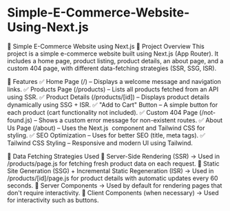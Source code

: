 # Simple-E-Commerce-Website-Using-Next.js

🛒 Simple E-Commerce Website using Next.js
📌 Project Overview
This project is a simple e-commerce website built using Next.js (App Router). It includes a home page, product listing, product details, an about page, and a custom 404 page, with different data-fetching strategies (SSR, SSG, ISR).



🎯 Features
✅ Home Page (/) – Displays a welcome message and navigation links.
✅ Products Page (/products) – Lists all products fetched from an API using SSR.
✅ Product Details (/products/[id]) – Displays product details dynamically using SSG + ISR.
✅ "Add to Cart" Button – A simple button for each product (cart functionality not included).
✅ Custom 404 Page (/not-found.js) – Shows a custom error message for non-existent routes.
✅ About Us Page (/about) – Uses the Next.js <Image /> component and Tailwind CSS for styling.
✅ SEO Optimization – Uses <Head> for better SEO (title, meta tags).
✅ Tailwind CSS Styling – Responsive and modern UI using Tailwind.

🚀 Data Fetching Strategies Used
🔹 Server-Side Rendering (SSR) → Used in /products/page.js for fetching fresh product data on each request.
🔹 Static Site Generation (SSG) + Incremental Static Regeneration (ISR) → Used in /products/[id]/page.js for product details with automatic updates every 60 seconds.
🔹 Server Components → Used by default for rendering pages that don't require interactivity.
🔹 Client Components (when necessary) → Used for interactivity such as buttons.
